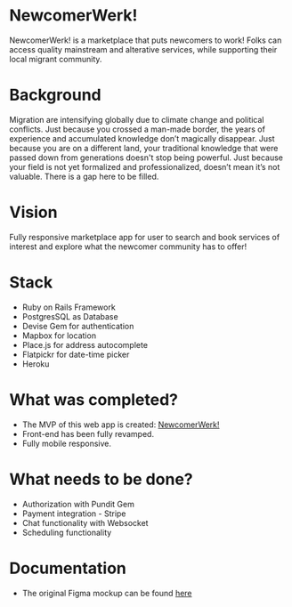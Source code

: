 # NewcomerWerk!
NewcomerWerk! is a marketplace that puts newcomers to work!  Folks can access quality mainstream and alterative services, while supporting their local migrant community.

# Background
Migration are intensifying globally due to climate change and political conflicts. Just because you crossed a man-made border, the years of experience and accumulated knowledge don’t magically disappear. Just because you are on a different land, your traditional knowledge that were passed down from generations doesn't stop being powerful. Just because your field is not yet formalized and professionalized, doesn’t mean it’s not valuable. There is a gap here to be filled.

# Vision
Fully responsive marketplace app for user to search and book services of interest and explore what the newcomer community has to offer!

# Stack
* Ruby on Rails Framework
* PostgresSQL as Database
* Devise Gem for authentication
* Mapbox for location
* Place.js for address autocomplete
* Flatpickr for date-time picker
* Heroku

# What was completed?
* The MVP of this web app is created: [NewcomerWerk!](https://newcomerwerk.herokuapp.com/)
* Front-end has been fully revamped.
* Fully mobile responsive.

# What needs to be done?
* Authorization with Pundit Gem
* Payment integration - Stripe
* Chat functionality with Websocket
* Scheduling functionality

# Documentation
* The original Figma mockup can be found [here](https://www.figma.com/file/LMrne4ekACxKQmEVef10eM/unlicensed)
